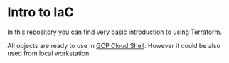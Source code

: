 # Intro to IaC 

In this repository you can find very basic introduction to using [Terraform][1]. 

All objects are ready to use in [GCP Cloud Shell][2]. However it could be also used from local workstation.


[1]: https://www.terraform.io
[2]: https://cloud.google.com/shell
